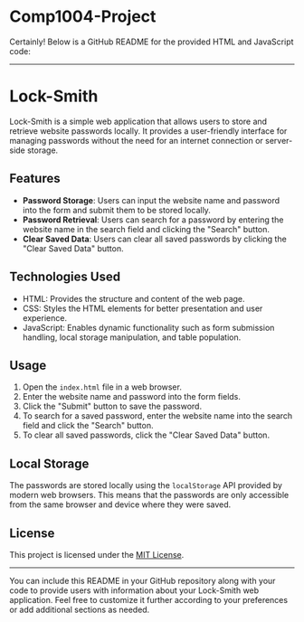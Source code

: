# Comp1004-Project
Certainly! Below is a GitHub README for the provided HTML and JavaScript code:

---

# Lock-Smith

Lock-Smith is a simple web application that allows users to store and retrieve website passwords locally. It provides a user-friendly interface for managing passwords without the need for an internet connection or server-side storage.

## Features

- **Password Storage**: Users can input the website name and password into the form and submit them to be stored locally.
- **Password Retrieval**: Users can search for a password by entering the website name in the search field and clicking the "Search" button.
- **Clear Saved Data**: Users can clear all saved passwords by clicking the "Clear Saved Data" button.

## Technologies Used

- HTML: Provides the structure and content of the web page.
- CSS: Styles the HTML elements for better presentation and user experience.
- JavaScript: Enables dynamic functionality such as form submission handling, local storage manipulation, and table population.

## Usage

1. Open the `index.html` file in a web browser.
2. Enter the website name and password into the form fields.
3. Click the "Submit" button to save the password.
4. To search for a saved password, enter the website name into the search field and click the "Search" button.
5. To clear all saved passwords, click the "Clear Saved Data" button.

## Local Storage

The passwords are stored locally using the `localStorage` API provided by modern web browsers. This means that the passwords are only accessible from the same browser and device where they were saved.

## License

This project is licensed under the [MIT License](LICENSE).

---

You can include this README in your GitHub repository along with your code to provide users with information about your Lock-Smith web application. Feel free to customize it further according to your preferences or add additional sections as needed.
